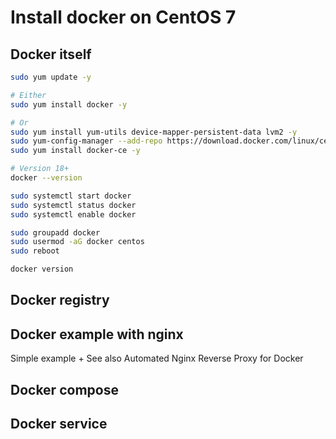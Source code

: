 # Install docker on CentOS 7

## Docker itself

```bash
sudo yum update -y

# Either
sudo yum install docker -y

# Or
sudo yum install yum-utils device-mapper-persistent-data lvm2 -y
sudo yum-config-manager --add-repo https://download.docker.com/linux/centos/docker-ce.repo
sudo yum install docker-ce -y

# Version 18+
docker --version

sudo systemctl start docker
sudo systemctl status docker
sudo systemctl enable docker

sudo groupadd docker
sudo usermod -aG docker centos
sudo reboot

docker version
```

## Docker registry

## Docker example with nginx

Simple example +
See also Automated Nginx Reverse Proxy for Docker

## Docker compose

## Docker service

